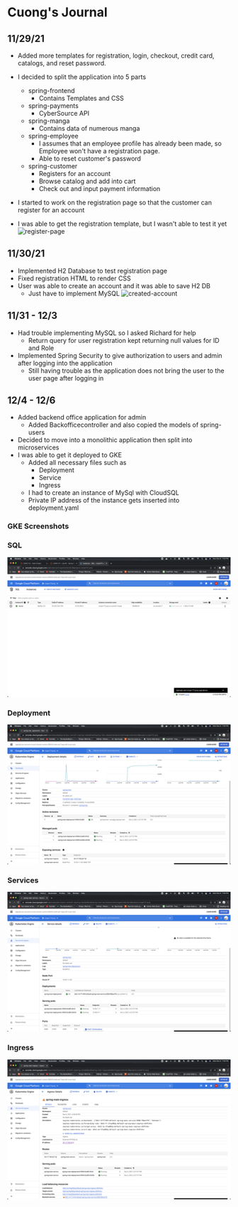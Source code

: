 # Cuong's Journal

## 11/29/21
* Added more templates for registration, login, checkout, credit card, catalogs, and reset password.

* I decided to split the application into 5 parts
    * spring-frontend
        * Contains Templates and CSS
    * spring-payments
        * CyberSource API
    * spring-manga
        * Contains data of numerous manga
    * spring-employee
        * I assumes that an employee profile has already been made, so Employee won't have a registration page.
        * Able to reset customer's password
    * spring-customer
        * Registers for an account
        * Browse catalog and add into cart
        * Check out and input payment information

* I started to work on the registration page so that the customer can register for an account
* I was able to get the registration template, but I wasn't able to test it yet
![register-page](./images/register-page.png)


## 11/30/21
* Implemented H2 Database to test registration page
* Fixed registration HTML to render CSS
* User was able to create an account and it was able to save H2 DB
    * Just have to implement MySQL
![created-account](./images/account-created.png)

## 11/31 - 12/3
* Had trouble implementing MySQL so I asked Richard for help
    * Return query for user registration kept returning null values for ID and Role
* Implemented Spring Security to give authorization to users and admin after logging into the application
    * Still having trouble as the application does not bring the user to the user page after logging in

## 12/4 - 12/6
* Added backend office application for admin
    * Added Backofficecontroller and also copied the models of spring-users
* Decided to move into a monolithic application then split into microservices
* I was able to get it deployed to GKE
    * Added all necessary files such as
        * Deployment
        * Service
        * Ingress
    * I had to create an instance of MySql with CloudSQL
    * Private IP address of the instance gets inserted into deployment.yaml

### GKE Screenshots

### SQL
![sql](./images/sql.png)
### Deployment

![deployment](./images/deployment.png)
### Services

![services](./images/services.png)
### Ingress

![ingress](./images/ingress.png)
